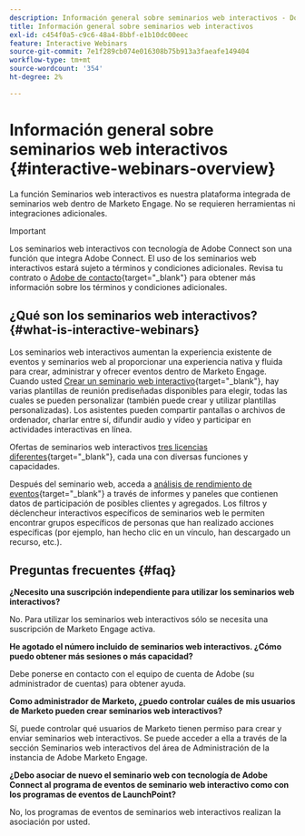 ```yaml
---
description: Información general sobre seminarios web interactivos - Documentos de Marketo - Documentación del producto
title: Información general sobre seminarios web interactivos
exl-id: c454f0a5-c9c6-48a4-8bbf-e1b10dc00eec
feature: Interactive Webinars
source-git-commit: 7e1f289cb074e016308b75b913a3faeafe149404
workflow-type: tm+mt
source-wordcount: '354'
ht-degree: 2%

---
```


# Información general sobre seminarios web interactivos {#interactive-webinars-overview}

La función Seminarios web interactivos es nuestra plataforma integrada de seminarios web dentro de Marketo Engage. No se requieren herramientas ni integraciones adicionales.

>[!IMPORTANT]
>
>Los seminarios web interactivos con tecnología de Adobe Connect son una función que integra Adobe Connect. El uso de los seminarios web interactivos estará sujeto a términos y condiciones adicionales. Revisa tu contrato o [Adobe de contacto](https://nation.marketo.com/t5/support/ct-p/Support){target="_blank"} para obtener más información sobre los términos y condiciones adicionales.

## ¿Qué son los seminarios web interactivos? {#what-is-interactive-webinars}

Los seminarios web interactivos aumentan la experiencia existente de eventos y seminarios web al proporcionar una experiencia nativa y fluida para crear, administrar y ofrecer eventos dentro de Marketo Engage. Cuando usted [Crear un seminario web interactivo](/help/marketo/product-docs/demand-generation/events/interactive-webinars/create-an-interactive-webinar.md){target="_blank"}, hay varias plantillas de reunión prediseñadas disponibles para elegir, todas las cuales se pueden personalizar (también puede crear y utilizar plantillas personalizadas). Los asistentes pueden compartir pantallas o archivos de ordenador, charlar entre sí, difundir audio y vídeo y participar en actividades interactivas en línea.

Ofertas de seminarios web interactivos [tres licencias diferentes](/help/marketo/product-docs/demand-generation/events/interactive-webinars/user-and-license-management.md){target="_blank"}, cada una con diversas funciones y capacidades.

Después del seminario web, acceda a [análisis de rendimiento de eventos](/help/marketo/product-docs/demand-generation/events/interactive-webinars/event-workflows.md){target="_blank"} a través de informes y paneles que contienen datos de participación de posibles clientes y agregados. Los filtros y déclencheur interactivos específicos de seminarios web le permiten encontrar grupos específicos de personas que han realizado acciones específicas (por ejemplo, han hecho clic en un vínculo, han descargado un recurso, etc.).

## Preguntas frecuentes {#faq}

**¿Necesito una suscripción independiente para utilizar los seminarios web interactivos?**

No. Para utilizar los seminarios web interactivos sólo se necesita una suscripción de Marketo Engage activa.

**He agotado el número incluido de seminarios web interactivos. ¿Cómo puedo obtener más sesiones o más capacidad?**

Debe ponerse en contacto con el equipo de cuenta de Adobe (su administrador de cuentas) para obtener ayuda.

**Como administrador de Marketo, ¿puedo controlar cuáles de mis usuarios de Marketo pueden crear seminarios web interactivos?**

Sí, puede controlar qué usuarios de Marketo tienen permiso para crear y enviar seminarios web interactivos. Se puede acceder a ella a través de la sección Seminarios web interactivos del área de Administración de la instancia de Adobe Marketo Engage.

**¿Debo asociar de nuevo el seminario web con tecnología de Adobe Connect al programa de eventos de seminario web interactivo como con los programas de eventos de LaunchPoint?**

No, los programas de eventos de seminarios web interactivos realizan la asociación por usted.
